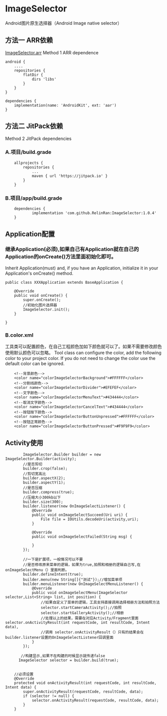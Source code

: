 # ImageSelector
Android图片原生选择器（Android Image native selector）

## 方法一  ARR依赖
[ImageSelector.arr](https://github.com/RelinRan/ImageSelector/blob/master/ImageSelector.aar)
Method 1 ARR dependence
```
android {
    ....
    repositories {
        flatDir {
            dirs 'libs'
        }
    }
}

dependencies {
    implementation(name: 'AndroidKit', ext: 'aar')
}

```

## 方法二   JitPack依赖
Method 2 JitPack dependencies
### A.项目/build.grade
```
	allprojects {
		repositories {
			...
			maven { url 'https://jitpack.io' }
		}
	}
```
### B.项目/app/build.grade
```
	dependencies {
	        implementation 'com.github.RelinRan:ImageSelector:1.0.4'
	}
```


## Application配置

### 继承Application(必须),如果自己有Application就在自己的Application的onCreate()方法里面初始化即可。
Inherit Application(must) and, if you have an Application, initialize it in your Application's onCreate() method.
```
public class XXXApplication extends BaseApplication {

    @Override
    public void onCreate() {
        super.onCreate();
        //初始化图片选择器
        ImageSelector.init();
    }

}
```
### B.color.xml
工具类可以配置颜色，在自己工程颜色加如下颜色就可以了。如果不需要修改颜色使用默认颜色可以忽略。
Tool class can configure the color, add the following color to your project color. If you do not need to change the color use the default color can be ignored.
```
    <!--背景颜色-->
    <color name="colorImageSelectorBackground">#FFFFFF</color>
    <!--分割线颜色-->
    <color name="colorImageSelectorDivider">#EFEFEF</color>
    <!--文字颜色-->
    <color name="colorImageSelectorMenuText">#434444</color>
    <!--取消文字颜色-->
    <color name="colorImageSelectorCancelText">#434444</color>
    <!--按钮按下颜色-->
    <color name="colorImageSelectorButtonUnpressed">#FFFFFF</color>
    <!--按钮正常颜色-->
    <color name="colorImageSelectorButtonPressed">#F9F9F9</color>
```

## Activity使用
```
        ImageSelector.Builder builder = new ImageSelector.Builder(activity);
        //是否剪切
        builder.crop(false);
        //剪切宽高比
        builder.aspectX(2);
        builder.aspectY(1);
        //是否压缩
        builder.compress(true);
        //压缩大小300kb以下
        builder.size(300);
        builder.listener(new OnImageSelectListener() {
            @Override
            public void onImageSelectSucceed(Uri uri) {
                File file = IOUtils.decodeUri(activity,uri);
            }

            @Override
            public void onImageSelectFailed(String msg) {

            }
        });

        //一下是扩展项，一般情况可以不要
        //是否修改原来菜单的逻辑，如果为true,拍照和相册的逻辑自己写,在onImageSelectMenu（）里面判断。
        builder.defineIntent(true);
        builder.menu(new String[]{"测试"});//增加菜单项
        builder.menuListener(new OnImageSelectMenuListener() {
            @Override
            public void onImageSelectMenu(ImageSelector selector,List<String> list, int position) {
                //如果自定义了菜单的逻辑，工具支持直接调用选择相册方法和拍照方法
                selector.startCameraActivity();//拍照
                selector.startGalleryActivity();//相册
                //处理以上的结果，需要在对应Activity/Fragment里面 selector.onActivityResult(int requestCode, int resultCode, Intent data),
                //调用 selector.onActivityResult（）只有的结果会在builder.listener设置的OnImageSelectListener回调里面
            }
        });

       //构建显示,如果不在构建的时候显示就传递false
      ImageSelector selector = builder.build(true);


    //必须设置
    @Override
    protected void onActivityResult(int requestCode, int resultCode, Intent data) {
        super.onActivityResult(requestCode, resultCode, data);
        if (selector != null) {
            selector.onActivityResult(requestCode, resultCode, data);
        }
    }

```
